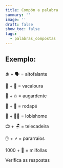 ```yaml
---
title: Compón a palabra
summary: ''
image: ''
draft: false
show_toc: false
tags:
  - palabras_compostas
---
```

## Exemplo: ##

<e-moji> ⛹️ + 🗣 =</e-moji> <e-answer size_3 readonly>altofalante</e-answer>

<e-moji> 🐄 + 👩 =</e-moji> <e-answer>vacaloura</e-answer>

<e-moji> 🚰 + 🔥 =</e-moji> <e-answer>augardente</e-answer>

<e-moji> 🛞 + 🦶 =</e-moji> <e-answer>rodapé</e-answer>

<e-moji> 🐺 + 🧍🏻 =</e-moji> <e-answer>lobishome</e-answer>

<e-moji> 📺 + 🪑 =</e-moji> <e-answer>telecadeira</e-answer>

<e-moji> ✋ + ⚡ =</e-moji> <e-answer>pararraios</e-answer>

<e-moji> 1000 + 🍃 =</e-moji> <e-answer>milfollas</e-answer> 

<e-validate>Verifica as respostas</e-validate>
